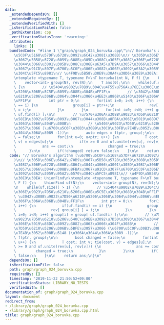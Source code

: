 ```yaml
---
data:
  _extendedDependsOn: []
  _extendedRequiredBy: []
  _extendedVerifiedWith: []
  _isVerificationFailed: false
  _pathExtension: cpp
  _verificationStatusIcon: ':warning:'
  attributes:
    links: []
  bundledCode: "#line 1 \"graph/graph_024_boruvka.cpp\"\n// Boruvka's algorithm (\u6700\
    \u5C0F\u5168\u57DF\u6728\u3092\u6C42\u3081\u308B)\n// \u305D\u306E\u6642\u70B9\
    \u3067\u5B58\u5728\u3059\u308B\u305D\u308C\u305E\u308C\u306E\u6728\u306B\u3064\
    \u3044\u3066\u3001\u305D\u308C\u306B\u63A5\u7D9A\u3057\u3066\u3044\u308B\u8FBA\
    \u3067\u91CD\u307F\u6700\u5C0F\u306E\u3082\u306E\u3092\u63A2\u3059\u95A2\u6570\
    \u304C\u5FC5\u8981\n// \u4F9D\u5B58\u30E9\u30A4\u30D6\u30E9\u30EA: UnionFind\n\
    \ntemplate <typename T, typename F>\nT boruvka(int N, F f) {\n    UnionFind uf(N);\n\
    \    vector<int> group(N), rev(N);\n    T ans(0);\n\n    while(uf.size() > 1)\
    \ {\n        // \u5404\u9802\u70B9\u304C\u4F55\u756A\u76EE\u306E\u9023\u7D50\u6210\
    \u5206\u306B\u5C5E\u3059\u308B\u304B\uFF1F\n        // \u3042\u308B\u9023\u7D50\
    \u6210\u5206\u306B\u3064\u3044\u3066\u4EE3\u8868\u5143\u306F\u306A\u306B\u304B\
    \uFF1F\n        int ptr = 0;\n        for(int i=0; i<N; i++) {\n            if(uf.find(i)\
    \ == i) {\n                group[i] = ptr++;\n                rev[ group[i] ]\
    \ = i;\n            }\n        }\n        for(int i=0; i<N; i++) group[i] = group[\
    \ uf.find(i) ];\n\n        // \u7570\u306A\u308B\u9023\u7D50\u6210\u5206\u540C\
    \u58EB\u3092\u7D50\u3093\u3067\u3044\u308B\u8FBA\u306E\u5019\u88DC\u3092\u3082\
    \u3063\u3066\u304F\u308B\n        // \u5404\u9023\u7D50\u6210\u5206\u306B\u5BFE\
    \u3057\u3066 (\u6700\u5C0F\u30B3\u30B9\u30C8\u30FB\u7E4B\u3052\u308B\u5148 (\u306A\
    \u3044\u306A\u3089 -1))\n        auto edges = f(ptr, group);\n\n        bool changed\
    \ = false;\n        for(int u=0; u<ptr; u++) {\n            T cost; int v; tie(cost,\
    \ v) = edges[u];\n            if(v >= 0 and uf.unite(rev[u], rev[v])) {\n    \
    \            ans += cost;\n                changed = true;\n            }\n  \
    \      }\n\n        if(!changed) return false;\n    }\n\n    return ans;\n}\n"
  code: "// Boruvka's algorithm (\u6700\u5C0F\u5168\u57DF\u6728\u3092\u6C42\u3081\u308B\
    )\n// \u305D\u306E\u6642\u70B9\u3067\u5B58\u5728\u3059\u308B\u305D\u308C\u305E\
    \u308C\u306E\u6728\u306B\u3064\u3044\u3066\u3001\u305D\u308C\u306B\u63A5\u7D9A\
    \u3057\u3066\u3044\u308B\u8FBA\u3067\u91CD\u307F\u6700\u5C0F\u306E\u3082\u306E\
    \u3092\u63A2\u3059\u95A2\u6570\u304C\u5FC5\u8981\n// \u4F9D\u5B58\u30E9\u30A4\u30D6\
    \u30E9\u30EA: UnionFind\n\ntemplate <typename T, typename F>\nT boruvka(int N,\
    \ F f) {\n    UnionFind uf(N);\n    vector<int> group(N), rev(N);\n    T ans(0);\n\
    \n    while(uf.size() > 1) {\n        // \u5404\u9802\u70B9\u304C\u4F55\u756A\u76EE\
    \u306E\u9023\u7D50\u6210\u5206\u306B\u5C5E\u3059\u308B\u304B\uFF1F\n        //\
    \ \u3042\u308B\u9023\u7D50\u6210\u5206\u306B\u3064\u3044\u3066\u4EE3\u8868\u5143\
    \u306F\u306A\u306B\u304B\uFF1F\n        int ptr = 0;\n        for(int i=0; i<N;\
    \ i++) {\n            if(uf.find(i) == i) {\n                group[i] = ptr++;\n\
    \                rev[ group[i] ] = i;\n            }\n        }\n        for(int\
    \ i=0; i<N; i++) group[i] = group[ uf.find(i) ];\n\n        // \u7570\u306A\u308B\
    \u9023\u7D50\u6210\u5206\u540C\u58EB\u3092\u7D50\u3093\u3067\u3044\u308B\u8FBA\
    \u306E\u5019\u88DC\u3092\u3082\u3063\u3066\u304F\u308B\n        // \u5404\u9023\
    \u7D50\u6210\u5206\u306B\u5BFE\u3057\u3066 (\u6700\u5C0F\u30B3\u30B9\u30C8\u30FB\
    \u7E4B\u3052\u308B\u5148 (\u306A\u3044\u306A\u3089 -1))\n        auto edges =\
    \ f(ptr, group);\n\n        bool changed = false;\n        for(int u=0; u<ptr;\
    \ u++) {\n            T cost; int v; tie(cost, v) = edges[u];\n            if(v\
    \ >= 0 and uf.unite(rev[u], rev[v])) {\n                ans += cost;\n       \
    \         changed = true;\n            }\n        }\n\n        if(!changed) return\
    \ false;\n    }\n\n    return ans;\n}\n"
  dependsOn: []
  isVerificationFile: false
  path: graph/graph_024_boruvka.cpp
  requiredBy: []
  timestamp: '2019-11-22 21:50:52+09:00'
  verificationStatus: LIBRARY_NO_TESTS
  verifiedWith: []
documentation_of: graph/graph_024_boruvka.cpp
layout: document
redirect_from:
- /library/graph/graph_024_boruvka.cpp
- /library/graph/graph_024_boruvka.cpp.html
title: graph/graph_024_boruvka.cpp
---
```

